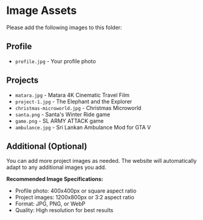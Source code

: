 # Image Assets

Please add the following images to this folder:

## Profile
- `profile.jpg` - Your profile photo

## Projects
- `matara.jpg` - Matara 4K Cinematic Travel Film
- `project-1.jpg` - The Elephant and the Explorer
- `christmas-microworld.jpg` - Christmas Microworld
- `santa.png` - Santa's Winter Ride game
- `game.png` - SL ARMY ATTACK game
- `ambulance.jpg` - Sri Lankan Ambulance Mod for GTA V

## Additional (Optional)
You can add more project images as needed. The website will automatically adapt to any additional images you add.

**Recommended Image Specifications:**
- Profile photo: 400x400px or square aspect ratio
- Project images: 1200x800px or 3:2 aspect ratio
- Format: JPG, PNG, or WebP
- Quality: High resolution for best results
